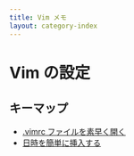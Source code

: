 ```yaml
---
title: Vim メモ
layout: category-index
---
```


Vim の設定
====

キーマップ
----
* [.vimrc ファイルを素早く開く](open-vimrc-quickly.html)
* [日時を簡単に挿入する](insert-date.html)


